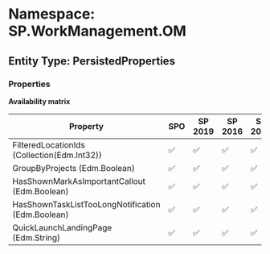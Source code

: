 # Namespace: SP.WorkManagement.OM

## Entity Type: PersistedProperties

### Properties

**Availability matrix**

Property | SPO | SP 2019 | SP 2016 | SP 2013
----------|-----|---------|---------|--------
FilteredLocationIds (Collection(Edm.Int32)) | ✅ | ✅ | ✅ | ✅
GroupByProjects (Edm.Boolean) | ✅ | ✅ | ✅ | ✅
HasShownMarkAsImportantCallout (Edm.Boolean) | ✅ | ✅ | ✅ | ✅
HasShownTaskListTooLongNotification (Edm.Boolean) | ✅ | ✅ | ✅ | ✅
QuickLaunchLandingPage (Edm.String) | ✅ | ✅ | ✅ | ✅

